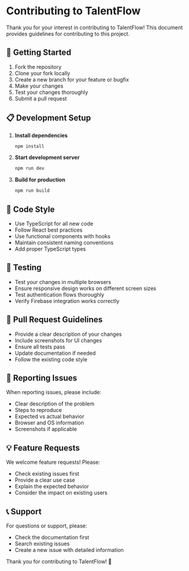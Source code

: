 # Contributing to TalentFlow

Thank you for your interest in contributing to TalentFlow! This document provides guidelines for contributing to this project.

## 🚀 Getting Started

1. Fork the repository
2. Clone your fork locally
3. Create a new branch for your feature or bugfix
4. Make your changes
5. Test your changes thoroughly
6. Submit a pull request

## 📋 Development Setup

1. **Install dependencies**
   ```bash
   npm install
   ```

2. **Start development server**
   ```bash
   npm run dev
   ```

3. **Build for production**
   ```bash
   npm run build
   ```

## 🎯 Code Style

- Use TypeScript for all new code
- Follow React best practices
- Use functional components with hooks
- Maintain consistent naming conventions
- Add proper TypeScript types

## 🧪 Testing

- Test your changes in multiple browsers
- Ensure responsive design works on different screen sizes
- Test authentication flows thoroughly
- Verify Firebase integration works correctly

## 📝 Pull Request Guidelines

- Provide a clear description of your changes
- Include screenshots for UI changes
- Ensure all tests pass
- Update documentation if needed
- Follow the existing code style

## 🐛 Reporting Issues

When reporting issues, please include:
- Clear description of the problem
- Steps to reproduce
- Expected vs actual behavior
- Browser and OS information
- Screenshots if applicable

## 💡 Feature Requests

We welcome feature requests! Please:
- Check existing issues first
- Provide a clear use case
- Explain the expected behavior
- Consider the impact on existing users

## 📞 Support

For questions or support, please:
- Check the documentation first
- Search existing issues
- Create a new issue with detailed information

Thank you for contributing to TalentFlow! 🎉
